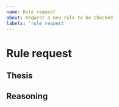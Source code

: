 ```yaml
---
name: Rule request
about: Request a new rule to be checked
labels: 'rule request'
---
```


# Rule request

<!-- Thanks for coming up with a proposal! -->

## Thesis

<!-- What exactly do you propose? Please, provide code examples. -->

## Reasoning

<!--
Why do you think this is a good idea?

Please, include some strong points and considerations.
-->

<!--

  Love wemake-python-styleguide? ❤️
  Do you want your features to be implemented faster?

  Please consider supporting our collective:
👉  https://opencollective.com/wemake-python-styleguide/donate

-->
